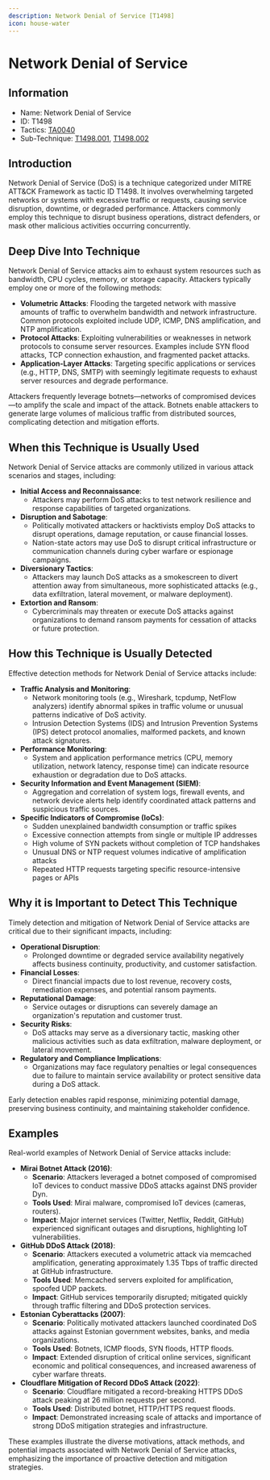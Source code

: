 ```yaml
---
description: Network Denial of Service [T1498]
icon: house-water
---
```


# Network Denial of Service

## Information

* Name: Network Denial of Service
* ID: T1498
* Tactics: [TA0040](../)
* Sub-Technique: [T1498.001](t1498.001.md), [T1498.002](t1498.002.md)

## Introduction

Network Denial of Service (DoS) is a technique categorized under MITRE ATT\&CK Framework as tactic ID T1498. It involves overwhelming targeted networks or systems with excessive traffic or requests, causing service disruption, downtime, or degraded performance. Attackers commonly employ this technique to disrupt business operations, distract defenders, or mask other malicious activities occurring concurrently.

## Deep Dive Into Technique

Network Denial of Service attacks aim to exhaust system resources such as bandwidth, CPU cycles, memory, or storage capacity. Attackers typically employ one or more of the following methods:

* **Volumetric Attacks**: Flooding the targeted network with massive amounts of traffic to overwhelm bandwidth and network infrastructure. Common protocols exploited include UDP, ICMP, DNS amplification, and NTP amplification.
* **Protocol Attacks**: Exploiting vulnerabilities or weaknesses in network protocols to consume server resources. Examples include SYN flood attacks, TCP connection exhaustion, and fragmented packet attacks.
* **Application-Layer Attacks**: Targeting specific applications or services (e.g., HTTP, DNS, SMTP) with seemingly legitimate requests to exhaust server resources and degrade performance.

Attackers frequently leverage botnets—networks of compromised devices—to amplify the scale and impact of the attack. Botnets enable attackers to generate large volumes of malicious traffic from distributed sources, complicating detection and mitigation efforts.

## When this Technique is Usually Used

Network Denial of Service attacks are commonly utilized in various attack scenarios and stages, including:

* **Initial Access and Reconnaissance**:
  * Attackers may perform DoS attacks to test network resilience and response capabilities of targeted organizations.
* **Disruption and Sabotage**:
  * Politically motivated attackers or hacktivists employ DoS attacks to disrupt operations, damage reputation, or cause financial losses.
  * Nation-state actors may use DoS to disrupt critical infrastructure or communication channels during cyber warfare or espionage campaigns.
* **Diversionary Tactics**:
  * Attackers may launch DoS attacks as a smokescreen to divert attention away from simultaneous, more sophisticated attacks (e.g., data exfiltration, lateral movement, or malware deployment).
* **Extortion and Ransom**:
  * Cybercriminals may threaten or execute DoS attacks against organizations to demand ransom payments for cessation of attacks or future protection.

## How this Technique is Usually Detected

Effective detection methods for Network Denial of Service attacks include:

* **Traffic Analysis and Monitoring**:
  * Network monitoring tools (e.g., Wireshark, tcpdump, NetFlow analyzers) identify abnormal spikes in traffic volume or unusual patterns indicative of DoS activity.
  * Intrusion Detection Systems (IDS) and Intrusion Prevention Systems (IPS) detect protocol anomalies, malformed packets, and known attack signatures.
* **Performance Monitoring**:
  * System and application performance metrics (CPU, memory utilization, network latency, response time) can indicate resource exhaustion or degradation due to DoS attacks.
* **Security Information and Event Management (SIEM)**:
  * Aggregation and correlation of system logs, firewall events, and network device alerts help identify coordinated attack patterns and suspicious traffic sources.
* **Specific Indicators of Compromise (IoCs)**:
  * Sudden unexplained bandwidth consumption or traffic spikes
  * Excessive connection attempts from single or multiple IP addresses
  * High volume of SYN packets without completion of TCP handshakes
  * Unusual DNS or NTP request volumes indicative of amplification attacks
  * Repeated HTTP requests targeting specific resource-intensive pages or APIs

## Why it is Important to Detect This Technique

Timely detection and mitigation of Network Denial of Service attacks are critical due to their significant impacts, including:

* **Operational Disruption**:
  * Prolonged downtime or degraded service availability negatively affects business continuity, productivity, and customer satisfaction.
* **Financial Losses**:
  * Direct financial impacts due to lost revenue, recovery costs, remediation expenses, and potential ransom payments.
* **Reputational Damage**:
  * Service outages or disruptions can severely damage an organization's reputation and customer trust.
* **Security Risks**:
  * DoS attacks may serve as a diversionary tactic, masking other malicious activities such as data exfiltration, malware deployment, or lateral movement.
* **Regulatory and Compliance Implications**:
  * Organizations may face regulatory penalties or legal consequences due to failure to maintain service availability or protect sensitive data during a DoS attack.

Early detection enables rapid response, minimizing potential damage, preserving business continuity, and maintaining stakeholder confidence.

## Examples

Real-world examples of Network Denial of Service attacks include:

* **Mirai Botnet Attack (2016)**:
  * **Scenario**: Attackers leveraged a botnet composed of compromised IoT devices to conduct massive DDoS attacks against DNS provider Dyn.
  * **Tools Used**: Mirai malware, compromised IoT devices (cameras, routers).
  * **Impact**: Major internet services (Twitter, Netflix, Reddit, GitHub) experienced significant outages and disruptions, highlighting IoT vulnerabilities.
* **GitHub DDoS Attack (2018)**:
  * **Scenario**: Attackers executed a volumetric attack via memcached amplification, generating approximately 1.35 Tbps of traffic directed at GitHub infrastructure.
  * **Tools Used**: Memcached servers exploited for amplification, spoofed UDP packets.
  * **Impact**: GitHub services temporarily disrupted; mitigated quickly through traffic filtering and DDoS protection services.
* **Estonian Cyberattacks (2007)**:
  * **Scenario**: Politically motivated attackers launched coordinated DoS attacks against Estonian government websites, banks, and media organizations.
  * **Tools Used**: Botnets, ICMP floods, SYN floods, HTTP floods.
  * **Impact**: Extended disruption of critical online services, significant economic and political consequences, and increased awareness of cyber warfare threats.
* **Cloudflare Mitigation of Record DDoS Attack (2022)**:
  * **Scenario**: Cloudflare mitigated a record-breaking HTTPS DDoS attack peaking at 26 million requests per second.
  * **Tools Used**: Distributed botnet, HTTP/HTTPS request floods.
  * **Impact**: Demonstrated increasing scale of attacks and importance of strong DDoS mitigation strategies and infrastructure.

These examples illustrate the diverse motivations, attack methods, and potential impacts associated with Network Denial of Service attacks, emphasizing the importance of proactive detection and mitigation strategies.
